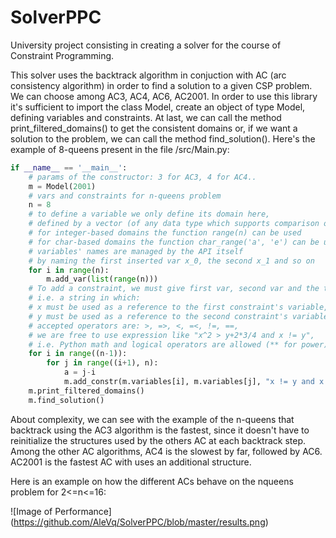 # SolverPPC
University project consisting in creating a solver for the course of Constraint Programming.

This solver uses the backtrack algorithm in conjuction with AC (arc consistency algorithm) 
in order to find a solution to a given CSP problem. We can choose among AC3, AC4, AC6, AC2001.
In order to use this library it's sufficient to import the class Model, create an object of type Model,
defining variables and constraints. At last, we can call the method print_filtered_domains() to get the 
consistent domains or, if we want a solution to the problem, we can call the method find_solution().
Here's the example of 8-queens present in the file /src/Main.py:
```python
if __name__ == '__main__':
    # params of the constructor: 3 for AC3, 4 for AC4..
    m = Model(2001)
    # vars and constraints for n-queens problem
    n = 8
    # to define a variable we only define its domain here, 
    # defined by a vector (of any data type which supports comparison operators),
    # for integer-based domains the function range(n) can be used
    # for char-based domains the function char_range('a', 'e') can be used
    # variables' names are managed by the API itself 
    # by naming the first inserted var x_0, the second x_1 and so on
    for i in range(n):
        m.add_var(list(range(n)))
    # To add a constraint, we must give first var, second var and the type of constraint,
    # i.e. a string in which:
    # x must be used as a reference to the first constraint's variable,
    # y must be used as a reference to the second constraint's variable,
    # accepted operators are: >, =>, <, =<, !=, ==,
    # we are free to use expression like "x^2 > y+2*3/4 and x != y", 
    # i.e. Python math and logical operators are allowed (** for power)
    for i in range((n-1)):
        for j in range((i+1), n):
            a = j-i
            m.add_constr(m.variables[i], m.variables[j], "x != y and x != (y-" +str(a) + ')' + " and x != (y+"+str(a) + ')')
    m.print_filtered_domains()
    m.find_solution()
```
About complexity, we can see with the example of the n-queens that backtrack using the AC3 algorithm is the fastest, since it doesn't have to reinitialize the structures used by the others AC at each backtrack step. Among the other AC algorithms, AC4 is the slowest by far, followed by AC6. AC2001 is the fastest AC with uses an additional structure.

Here is an example on how the different ACs behave on the nqueens problem for 2<=n<=16:

![Image of Performance]
(https://github.com/AleVq/SolverPPC/blob/master/results.png)